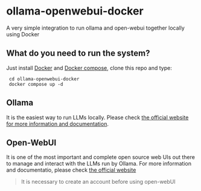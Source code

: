 # ollama-openwebui-docker
A very simple integration to run ollama and open-webui together locally using Docker

## What do you need to run the system?
 Just install [Docker](https://www.docker.com/) and [Docker compose](https://docs.docker.com/compose/), clone this repo and type:

     cd ollama-openwebui-docker
     docker compose up -d

## Ollama
It is the easiest way to run LLMs locally. Please check [the official website for more information and documentation](https://ollama.com/).

## Open-WebUI
It is one of the most important and complete open source web UIs out there to manage and interact with the LLMs run by Ollama. For more information and documentatio, please check [the official website](https://openwebui.com/)

> It is necessary to create an account before using open-webUI